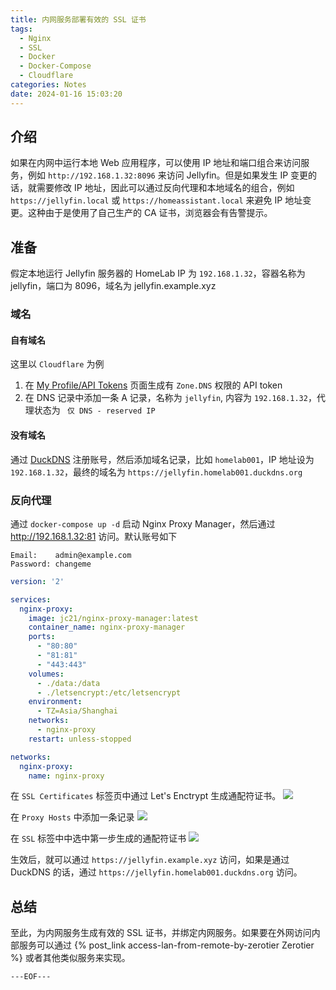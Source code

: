 ```yaml
---
title: 内网服务部署有效的 SSL 证书
tags:
  - Nginx
  - SSL
  - Docker
  - Docker-Compose
  - Cloudflare
categories: Notes
date: 2024-01-16 15:03:20
---
```


## 介绍

如果在内网中运行本地 Web 应用程序，可以使用 IP 地址和端口组合来访问服务，例如 `http://192.168.1.32:8096` 来访问 Jellyfin。但是如果发生 IP 变更的话，就需要修改 IP 地址，因此可以通过反向代理和本地域名的组合，例如 `https://jellyfin.local` 或 `https://homeassistant.local` 来避免 IP 地址变更。这种由于是使用了自己生产的 CA 证书，浏览器会有告警提示。

## 准备

假定本地运行 Jellyfin 服务器的 HomeLab IP 为 `192.168.1.32`，容器名称为 jellyfin，端口为 8096，域名为 jellyfin.example.xyz

### 域名

#### 自有域名

这里以 `Cloudflare` 为例
1. 在 [My Profile/API Tokens](https://dash.cloudflare.com/profile/api-tokens) 页面生成有 `Zone.DNS` 权限的 API token
2. 在 DNS 记录中添加一条 A 记录，名称为 `jellyfin`, 内容为 `192.168.1.32`，代理状态为 ` 仅 DNS - reserved IP`

#### 没有域名

通过 [DuckDNS](https://www.duckdns.org/) 注册账号，然后添加域名记录，比如 `homelab001`，IP 地址设为 `192.168.1.32`，最终的域名为 `https://jellyfin.homelab001.duckdns.org`
<escape><!-- more --></escape>

### 反向代理

通过 `docker-compose up -d` 启动 Nginx Proxy Manager，然后通过 http://192.168.1.32:81 访问。默认账号如下
```
Email:    admin@example.com
Password: changeme
```

```yaml
version: '2'

services:
  nginx-proxy:
    image: jc21/nginx-proxy-manager:latest
    container_name: nginx-proxy-manager
    ports:
      - "80:80"
      - "81:81"
      - "443:443"
    volumes:
      - ./data:/data
      - ./letsencrypt:/etc/letsencrypt
    environment:
      - TZ=Asia/Shanghai
    networks:
      - nginx-proxy
    restart: unless-stopped

networks:
  nginx-proxy:
    name: nginx-proxy
```

在 `SSL Certificates` 标签页中通过 Let's Enctrypt 生成通配符证书。
![](SCR-20240116-nesd.png)

在 `Proxy Hosts` 中添加一条记录
![](SCR-20240116-nghq.png)

在 `SSL` 标签中中选中第一步生成的通配符证书
![](SCR-20240116-nglo.png)

生效后，就可以通过 `https://jellyfin.example.xyz` 访问，如果是通过 DuckDNS 的话，通过 `https://jellyfin.homelab001.duckdns.org` 访问。

## 总结

至此，为内网服务生成有效的 SSL 证书，并绑定内网服务。如果要在外网访问内部服务可以通过 {% post_link access-lan-from-remote-by-zerotier Zerotier %} 或者其他类似服务来实现。

`---EOF---`